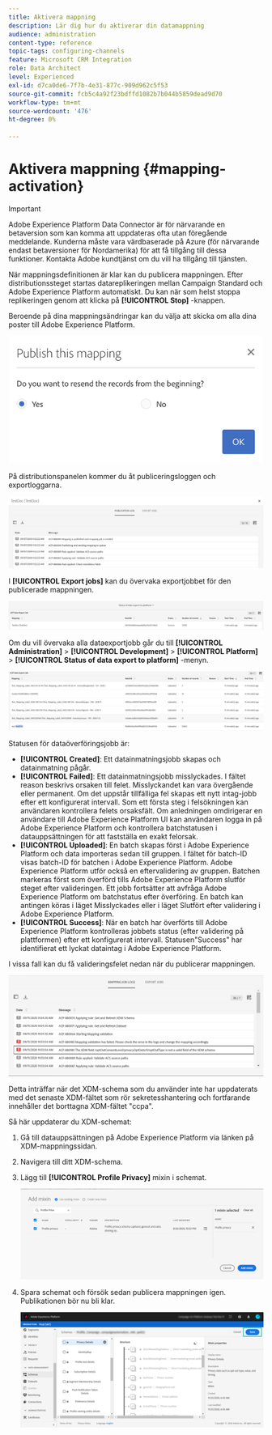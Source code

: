 ```yaml
---
title: Aktivera mappning
description: Lär dig hur du aktiverar din datamappning
audience: administration
content-type: reference
topic-tags: configuring-channels
feature: Microsoft CRM Integration
role: Data Architect
level: Experienced
exl-id: d7ca0de6-7f7b-4e31-877c-909d962c5f53
source-git-commit: fcb5c4a92f23bdffd1082b7b044b5859dead9d70
workflow-type: tm+mt
source-wordcount: '476'
ht-degree: 0%

---
```


# Aktivera mappning {#mapping-activation}

>[!IMPORTANT]
>
>Adobe Experience Platform Data Connector är för närvarande en betaversion som kan komma att uppdateras ofta utan föregående meddelande. Kunderna måste vara värdbaserade på Azure (för närvarande endast betaversioner för Nordamerika) för att få tillgång till dessa funktioner. Kontakta Adobe kundtjänst om du vill ha tillgång till tjänsten.

När mappningsdefinitionen är klar kan du publicera mappningen. Efter distributionssteget startas datareplikeringen mellan Campaign Standard och Adobe Experience Platform automatiskt. Du kan när som helst stoppa replikeringen genom att klicka på **[!UICONTROL Stop]** -knappen.

Beroende på dina mappningsändringar kan du välja att skicka om alla dina poster till Adobe Experience Platform.

![](assets/aep_publishmapping.png)

På distributionspanelen kommer du åt publiceringsloggen och exportloggarna.

![](assets/aep_publog.png)

I **[!UICONTROL Export jobs]** kan du övervaka exportjobbet för den publicerade mappningen.

![](assets/aep_jobstatus.png)

Om du vill övervaka alla dataexportjobb går du till **[!UICONTROL Administration]** > **[!UICONTROL Development]** > **[!UICONTROL Platform]** > **[!UICONTROL Status of data export to platform]** -menyn.

![](assets/aep_statusmapping.png)

Statusen för dataöverföringsjobb är:

* **[!UICONTROL Created]**: Ett datainmatningsjobb skapas och datainmatning pågår.
* **[!UICONTROL Failed]**: Ett datainmatningsjobb misslyckades. I fältet reason beskrivs orsaken till felet. Misslyckandet kan vara övergående eller permanent. Om det uppstår tillfälliga fel skapas ett nytt intag-jobb efter ett konfigurerat intervall. Som ett första steg i felsökningen kan användaren kontrollera felets orsaksfält. Om anledningen omdirigerar en användare till Adobe Experience Platform UI kan användaren logga in på Adobe Experience Platform och kontrollera batchstatusen i datauppsättningen för att fastställa en exakt felorsak.
* **[!UICONTROL Uploaded]**: En batch skapas först i Adobe Experience Platform och data importeras sedan till gruppen. I fältet för batch-ID visas batch-ID för batchen i Adobe Experience Platform. Adobe Experience Platform utför också en eftervalidering av gruppen. Batchen markeras först som överförd tills Adobe Experience Platform slutför steget efter valideringen. Ett jobb fortsätter att avfråga Adobe Experience Platform om batchstatus efter överföring. En batch kan antingen köras i läget Misslyckades eller i läget Slutfört efter validering i Adobe Experience Platform.
* **[!UICONTROL Success]**: När en batch har överförts till Adobe Experience Platform kontrolleras jobbets status (efter validering på plattformen) efter ett konfigurerat intervall. Statusen&quot;Success&quot; har identifierat ett lyckat dataintag i Adobe Experience Platform.

I vissa fall kan du få valideringsfelet nedan när du publicerar mappningen.

![](assets/aep_datamapping_ccpa.png)

Detta inträffar när det XDM-schema som du använder inte har uppdaterats med det senaste XDM-fältet som rör sekretesshantering och fortfarande innehåller det borttagna XDM-fältet &quot;ccpa&quot;.

Så här uppdaterar du XDM-schemat:

1. Gå till datauppsättningen på Adobe Experience Platform via länken på XDM-mappningssidan.

1. Navigera till ditt XDM-schema.

1. Lägg till **[!UICONTROL Profile Privacy]** mixin i schemat.

   ![](assets/aep_datamapping_privacyfield.png)

1. Spara schemat och försök sedan publicera mappningen igen. Publikationen bör nu bli klar.

   ![](assets/aep_save_mapping.png)
